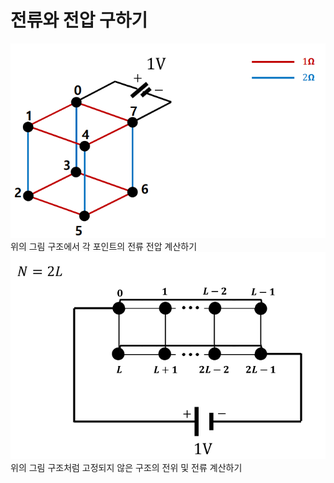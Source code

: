 # 전류와 전압 구하기 
<center>
  <img
    src="저항1.PNG"
  />
</center>
위의 그림 구조에서 각 포인트의 전류 전압 계산하기 

<center>
  <img
    src="저항2.PNG"
  />
</center>
위의 그림 구조처럼 고정되지 않은 구조의 전위 및 전류 계산하기 
